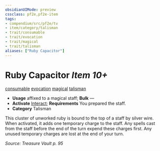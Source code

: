 ```yaml
---
obsidianUIMode: preview
cssclass: pf2e,pf2e-item
tags:
- compendium/src/pf2e/tv
- item/category/talisman
- trait/consumable
- trait/evocation
- trait/magical
- trait/talisman
aliases: ["Ruby Capacitor"]
---
```

# Ruby Capacitor *Item 10+*  
[consumable](rules/traits/consumable.md)  [evocation](rules/traits/evocation.md)  [magical](rules/traits/magical.md)  [talisman](rules/traits/talisman.md)  

- **Usage** affixed to a magical staff; **Bulk** —
- **Activate** [Interact](rules/actions/interact.md); **Requirements** You prepared the staff.
- **Category** Talisman

This cluster of unworked ruby is bound to the top of a staff by silver wire. When activated, it adds one temporary charge to the staff. Any spells cast from the staff before the end of the turn expend these charges first. Any unused temporary charges are lost at the end of your turn.

*Source: Treasure Vault p. 95*